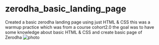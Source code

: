 # zerodha_basic_landing_page
Created a basic zerodha landing page using just HTML &amp; CSS 
this was a warmup practice which was from a course cohort2.0 
the goal was to have some knowledge about basic HTML & CSS and create basic page of Zerodha 
![photo](https://github.com/singhshivam1221/zerodha_basic_landing_page/assets/113584665/30f010bb-998b-474a-8fb4-4c830bc6da11)
